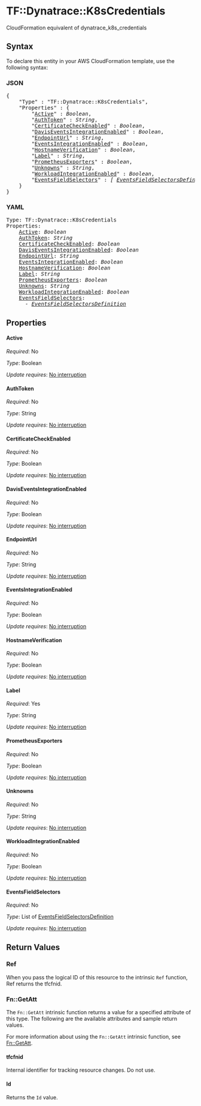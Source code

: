 # TF::Dynatrace::K8sCredentials

CloudFormation equivalent of dynatrace_k8s_credentials

## Syntax

To declare this entity in your AWS CloudFormation template, use the following syntax:

### JSON

<pre>
{
    "Type" : "TF::Dynatrace::K8sCredentials",
    "Properties" : {
        "<a href="#active" title="Active">Active</a>" : <i>Boolean</i>,
        "<a href="#authtoken" title="AuthToken">AuthToken</a>" : <i>String</i>,
        "<a href="#certificatecheckenabled" title="CertificateCheckEnabled">CertificateCheckEnabled</a>" : <i>Boolean</i>,
        "<a href="#daviseventsintegrationenabled" title="DavisEventsIntegrationEnabled">DavisEventsIntegrationEnabled</a>" : <i>Boolean</i>,
        "<a href="#endpointurl" title="EndpointUrl">EndpointUrl</a>" : <i>String</i>,
        "<a href="#eventsintegrationenabled" title="EventsIntegrationEnabled">EventsIntegrationEnabled</a>" : <i>Boolean</i>,
        "<a href="#hostnameverification" title="HostnameVerification">HostnameVerification</a>" : <i>Boolean</i>,
        "<a href="#label" title="Label">Label</a>" : <i>String</i>,
        "<a href="#prometheusexporters" title="PrometheusExporters">PrometheusExporters</a>" : <i>Boolean</i>,
        "<a href="#unknowns" title="Unknowns">Unknowns</a>" : <i>String</i>,
        "<a href="#workloadintegrationenabled" title="WorkloadIntegrationEnabled">WorkloadIntegrationEnabled</a>" : <i>Boolean</i>,
        "<a href="#eventsfieldselectors" title="EventsFieldSelectors">EventsFieldSelectors</a>" : <i>[ <a href="eventsfieldselectorsdefinition.md">EventsFieldSelectorsDefinition</a>, ... ]</i>
    }
}
</pre>

### YAML

<pre>
Type: TF::Dynatrace::K8sCredentials
Properties:
    <a href="#active" title="Active">Active</a>: <i>Boolean</i>
    <a href="#authtoken" title="AuthToken">AuthToken</a>: <i>String</i>
    <a href="#certificatecheckenabled" title="CertificateCheckEnabled">CertificateCheckEnabled</a>: <i>Boolean</i>
    <a href="#daviseventsintegrationenabled" title="DavisEventsIntegrationEnabled">DavisEventsIntegrationEnabled</a>: <i>Boolean</i>
    <a href="#endpointurl" title="EndpointUrl">EndpointUrl</a>: <i>String</i>
    <a href="#eventsintegrationenabled" title="EventsIntegrationEnabled">EventsIntegrationEnabled</a>: <i>Boolean</i>
    <a href="#hostnameverification" title="HostnameVerification">HostnameVerification</a>: <i>Boolean</i>
    <a href="#label" title="Label">Label</a>: <i>String</i>
    <a href="#prometheusexporters" title="PrometheusExporters">PrometheusExporters</a>: <i>Boolean</i>
    <a href="#unknowns" title="Unknowns">Unknowns</a>: <i>String</i>
    <a href="#workloadintegrationenabled" title="WorkloadIntegrationEnabled">WorkloadIntegrationEnabled</a>: <i>Boolean</i>
    <a href="#eventsfieldselectors" title="EventsFieldSelectors">EventsFieldSelectors</a>: <i>
      - <a href="eventsfieldselectorsdefinition.md">EventsFieldSelectorsDefinition</a></i>
</pre>

## Properties

#### Active

_Required_: No

_Type_: Boolean

_Update requires_: [No interruption](https://docs.aws.amazon.com/AWSCloudFormation/latest/UserGuide/using-cfn-updating-stacks-update-behaviors.html#update-no-interrupt)

#### AuthToken

_Required_: No

_Type_: String

_Update requires_: [No interruption](https://docs.aws.amazon.com/AWSCloudFormation/latest/UserGuide/using-cfn-updating-stacks-update-behaviors.html#update-no-interrupt)

#### CertificateCheckEnabled

_Required_: No

_Type_: Boolean

_Update requires_: [No interruption](https://docs.aws.amazon.com/AWSCloudFormation/latest/UserGuide/using-cfn-updating-stacks-update-behaviors.html#update-no-interrupt)

#### DavisEventsIntegrationEnabled

_Required_: No

_Type_: Boolean

_Update requires_: [No interruption](https://docs.aws.amazon.com/AWSCloudFormation/latest/UserGuide/using-cfn-updating-stacks-update-behaviors.html#update-no-interrupt)

#### EndpointUrl

_Required_: No

_Type_: String

_Update requires_: [No interruption](https://docs.aws.amazon.com/AWSCloudFormation/latest/UserGuide/using-cfn-updating-stacks-update-behaviors.html#update-no-interrupt)

#### EventsIntegrationEnabled

_Required_: No

_Type_: Boolean

_Update requires_: [No interruption](https://docs.aws.amazon.com/AWSCloudFormation/latest/UserGuide/using-cfn-updating-stacks-update-behaviors.html#update-no-interrupt)

#### HostnameVerification

_Required_: No

_Type_: Boolean

_Update requires_: [No interruption](https://docs.aws.amazon.com/AWSCloudFormation/latest/UserGuide/using-cfn-updating-stacks-update-behaviors.html#update-no-interrupt)

#### Label

_Required_: Yes

_Type_: String

_Update requires_: [No interruption](https://docs.aws.amazon.com/AWSCloudFormation/latest/UserGuide/using-cfn-updating-stacks-update-behaviors.html#update-no-interrupt)

#### PrometheusExporters

_Required_: No

_Type_: Boolean

_Update requires_: [No interruption](https://docs.aws.amazon.com/AWSCloudFormation/latest/UserGuide/using-cfn-updating-stacks-update-behaviors.html#update-no-interrupt)

#### Unknowns

_Required_: No

_Type_: String

_Update requires_: [No interruption](https://docs.aws.amazon.com/AWSCloudFormation/latest/UserGuide/using-cfn-updating-stacks-update-behaviors.html#update-no-interrupt)

#### WorkloadIntegrationEnabled

_Required_: No

_Type_: Boolean

_Update requires_: [No interruption](https://docs.aws.amazon.com/AWSCloudFormation/latest/UserGuide/using-cfn-updating-stacks-update-behaviors.html#update-no-interrupt)

#### EventsFieldSelectors

_Required_: No

_Type_: List of <a href="eventsfieldselectorsdefinition.md">EventsFieldSelectorsDefinition</a>

_Update requires_: [No interruption](https://docs.aws.amazon.com/AWSCloudFormation/latest/UserGuide/using-cfn-updating-stacks-update-behaviors.html#update-no-interrupt)

## Return Values

### Ref

When you pass the logical ID of this resource to the intrinsic `Ref` function, Ref returns the tfcfnid.

### Fn::GetAtt

The `Fn::GetAtt` intrinsic function returns a value for a specified attribute of this type. The following are the available attributes and sample return values.

For more information about using the `Fn::GetAtt` intrinsic function, see [Fn::GetAtt](https://docs.aws.amazon.com/AWSCloudFormation/latest/UserGuide/intrinsic-function-reference-getatt.html).

#### tfcfnid

Internal identifier for tracking resource changes. Do not use.

#### Id

Returns the <code>Id</code> value.

